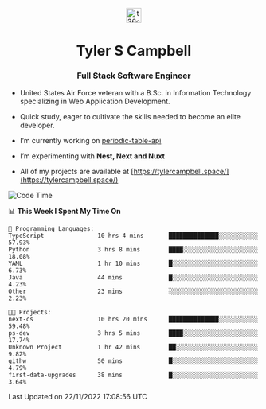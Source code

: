 <p align="center">
<a href="https://www.linkedin.com/in/t36campbell" target="blank"><img align="center" src="https://ik.imagekit.io/t36campbell/Portfolio/linkedin.png.original_m8bbGgPh6.png" alt="t36campbell" height="30" width="30" /></a>
</p>
<h1 align="center">Tyler S Campbell</h1>
<h3 align="center">Full Stack Software Engineer</h3>

* United States Air Force veteran with a B.Sc. in Information Technology specializing in Web Application Development. 

* Quick study, eager to cultivate the skills needed to become an elite developer.

* I’m currently working on [periodic-table-api](https://github.com/t36campbell/periodic-table-api)

* I’m experimenting with **Nest, Next and Nuxt**

* All of my projects are available at [https://tylercampbell.space/](https://tylercampbell.space/)

<!--START_SECTION:waka-->
![Code Time](http://img.shields.io/badge/Code%20Time-2%2C006%20hrs%2059%20mins-blue)

📊 **This Week I Spent My Time On** 

```text
💬 Programming Languages: 
TypeScript               10 hrs 4 mins       ██████████████░░░░░░░░░░░   57.93% 
Python                   3 hrs 8 mins        ████░░░░░░░░░░░░░░░░░░░░░   18.08% 
YAML                     1 hr 10 mins        █░░░░░░░░░░░░░░░░░░░░░░░░   6.73% 
Java                     44 mins             █░░░░░░░░░░░░░░░░░░░░░░░░   4.23% 
Other                    23 mins             ░░░░░░░░░░░░░░░░░░░░░░░░░   2.23%

🐱‍💻 Projects: 
next-cs                  10 hrs 20 mins      ██████████████░░░░░░░░░░░   59.48% 
ps-dev                   3 hrs 5 mins        ████░░░░░░░░░░░░░░░░░░░░░   17.74% 
Unknown Project          1 hr 42 mins        ██░░░░░░░░░░░░░░░░░░░░░░░   9.82% 
githw                    50 mins             █░░░░░░░░░░░░░░░░░░░░░░░░   4.79% 
first-data-upgrades      38 mins             █░░░░░░░░░░░░░░░░░░░░░░░░   3.64%

```


 Last Updated on 22/11/2022 17:08:56 UTC
<!--END_SECTION:waka-->
